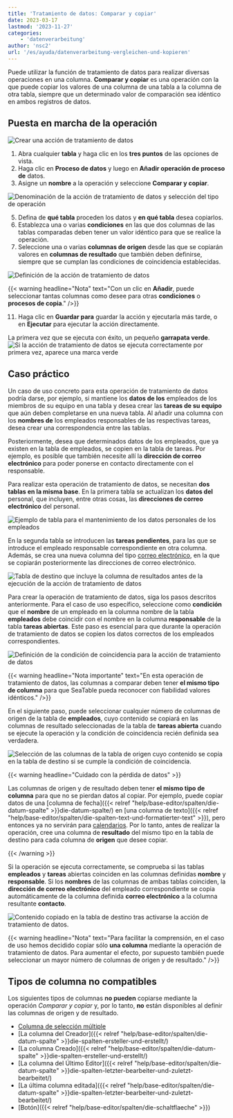 ```yaml
---
title: 'Tratamiento de datos: Comparar y copiar'
date: 2023-03-17
lastmod: '2023-11-27'
categories:
    - 'datenverarbeitung'
author: 'nsc2'
url: '/es/ayuda/datenverarbeitung-vergleichen-und-kopieren'
---
```


Puede utilizar la función de tratamiento de datos para realizar diversas operaciones en una columna. **Comparar y copiar** es una operación con la que puede copiar los valores de una columna de una tabla a la columna de otra tabla, siempre que un determinado valor de comparación sea idéntico en ambos registros de datos.

## Puesta en marcha de la operación

![Crear una acción de tratamiento de datos](images/create-an-data-processing-action-1.jpg)

1. Abra cualquier **tabla** y haga clic en los **tres puntos** de las opciones de vista.
2. Haga clic en **Proceso de datos** y luego en **Añadir operación de proceso de** datos.
3. Asigne un **nombre** a la operación y seleccione **Comparar y copiar**.

![Denominación de la acción de tratamiento de datos y selección del tipo de operación](images/name-operation-and-select-operation-type-exmaple-copy.jpg)

5. Defina de **qué tabla** proceden los datos y **en qué tabla** desea copiarlos.
6. Establezca una o varias **condiciones** en las que dos columnas de las tablas comparadas deben tener un valor idéntico para que se realice la operación.
7. Seleccione una o varias **columnas de origen** desde las que se copiarán valores en **columnas de resultado** que también deben definirse, siempre que se cumplan las condiciones de coincidencia establecidas.

![Definición de la acción de tratamiento de datos](images/name-operation-and-define-columns-example-copy-1.png)

{{< warning  headline="Nota"  text="Con un clic en **Añadir**, puede seleccionar tantas columnas como desee para otras **condiciones** o **procesos de copia**." />}}

11. Haga clic en **Guardar para** guardar la acción y ejecutarla más tarde, o en **Ejecutar** para ejecutar la acción directamente.

La primera vez que se ejecuta con éxito, un pequeño **garrapata verde**.  
![Si la acción de tratamiento de datos se ejecuta correctamente por primera vez, aparece una marca verde](images/gruener-haken-zur-bestaetigung-der-ersten-ausfuehrung.jpg)

## Caso práctico

Un caso de uso concreto para esta operación de tratamiento de datos podría darse, por ejemplo, si mantiene los **datos de los** empleados de los miembros de su equipo en una tabla y desea crear las **tareas de su equipo** que aún deben completarse en una nueva tabla. Al añadir una columna con los **nombres de** los empleados responsables de las respectivas tareas, desea crear una correspondencia entre las tablas.

Posteriormente, desea que determinados datos de los empleados, que ya existen en la tabla de empleados, se copien en la tabla de tareas. Por ejemplo, es posible que también necesite allí la **dirección de correo electrónico** para poder ponerse en contacto directamente con el responsable.

Para realizar esta operación de tratamiento de datos, se necesitan **dos tablas en la misma base**. En la primera tabla se actualizan los **datos del** personal, que incluyen, entre otras cosas, las **direcciones de correo electrónico** del personal.

![Ejemplo de tabla para el mantenimiento de los datos personales de los empleados](images/example-table-employees-and-personal-data-1.png)

En la segunda tabla se introducen las **tareas pendientes**, para las que se introduce el empleado responsable correspondiente en otra columna. Además, se crea una nueva columna del tipo [correo electrónico](https://seatable.io/es/docs/text-und-zahlen/die-e-mail-spalte-und-ihre-verwendung/), en la que se copiarán posteriormente las direcciones de correo electrónico.

![Tabla de destino que incluye la columna de resultados antes de la ejecución de la acción de tratamiento de datos](images/table-open-tasks-before-data-processing-operation-1.png)

Para crear la operación de tratamiento de datos, siga los pasos descritos anteriormente. Para el caso de uso específico, seleccione como **condición** que el **nombre** de un empleado en la columna nombre de la tabla **empleados** debe coincidir con el nombre en la columna **responsable** de la tabla **tareas abiertas**. Este paso es esencial para que durante la operación de tratamiento de datos se copien los datos correctos de los empleados correspondientes.

![Definición de la condición de coincidencia para la acción de tratamiento de datos](images/define-condition-for-data-operation-compare-and-copy.png)

{{< warning  headline="Nota importante"  text="En esta operación de tratamiento de datos, las columnas a comparar deben tener **el mismo tipo de columna** para que SeaTable pueda reconocer con fiabilidad valores idénticos." />}}

En el siguiente paso, puede seleccionar cualquier número de columnas de origen de la tabla de **empleados**, cuyo contenido se copiará en las columnas de resultado seleccionadas de la tabla de **tareas abierta** cuando se ejecute la operación y la condición de coincidencia recién definida sea verdadera.

![Selección de las columnas de la tabla de origen cuyo contenido se copia en la tabla de destino si se cumple la condición de coincidencia.](images/select-columns-to-copy.png)

{{< warning  headline="Cuidado con la pérdida de datos" >}}

Las columnas de origen y de resultado deben tener **el mismo tipo de columna** para que no se pierdan datos al copiar. Por ejemplo, puede copiar datos de una [columna de fecha]({{< relref "help/base-editor/spalten/die-datum-spalte" >}}die-datum-spalte/) en [una columna de texto]({{< relref "help/base-editor/spalten/die-spalten-text-und-formatierter-text" >}}), pero entonces ya no servirán para [calendarios](https://seatable.io/es/docs/plugins/anleitung-zum-kalender-plugin/). Por lo tanto, antes de realizar la operación, cree una columna de **resultado** del mismo tipo en la tabla de destino para cada columna de **origen** que desee copiar.

{{< /warning >}}

Si la operación se ejecuta correctamente, se comprueba si las tablas **empleados** y **tareas** abiertas coinciden en las columnas definidas **nombre** y **responsable**. Si los **nombres** de las columnas de ambas tablas coinciden, la **dirección de correo electrónico** del empleado correspondiente se copia automáticamente de la columna definida **correo electrónico** a la columna resultante **contacto**.

![Contenido copiado en la tabla de destino tras activarse la acción de tratamiento de datos.](images/table-after-data-processing-operation-2.png)

{{< warning  headline="Nota"  text="Para facilitar la comprensión, en el caso de uso hemos decidido copiar sólo **una columna** mediante la operación de tratamiento de datos. Para aumentar el efecto, por supuesto también puede seleccionar un mayor número de columnas de origen y de resultado." />}}

## Tipos de columna no compatibles

Los siguientes tipos de columnas **no pueden** copiarse mediante la operación _Comparar y copiar_ y, por lo tanto, **no** están disponibles al definir las columnas de origen y de resultado.

- [Columna de selección múltiple](https://seatable.io/es/docs/auswahlspalten/die-mehrfachauswahl-spalte/)
- [La columna del Creador]({{< relref "help/base-editor/spalten/die-datum-spalte" >}}die-spalten-ersteller-und-erstellt/)
- [La columna Creado]({{< relref "help/base-editor/spalten/die-datum-spalte" >}}die-spalten-ersteller-und-erstellt/)
- [La columna del Último Editor]({{< relref "help/base-editor/spalten/die-datum-spalte" >}}die-spalten-letzter-bearbeiter-und-zuletzt-bearbeitet/)
- [La última columna editada]({{< relref "help/base-editor/spalten/die-datum-spalte" >}}die-spalten-letzter-bearbeiter-und-zuletzt-bearbeitet/)
- [Botón]({{< relref "help/base-editor/spalten/die-schaltflaeche" >}})
